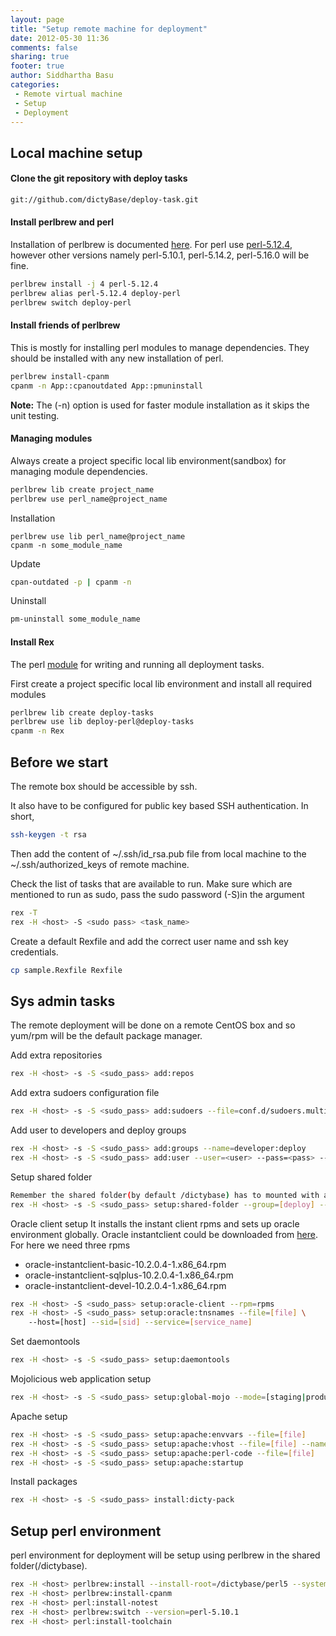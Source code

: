 ```yaml
---
layout: page
title: "Setup remote machine for deployment"
date: 2012-05-30 11:36
comments: false
sharing: true
footer: true
author: Siddhartha Basu
categories:
 - Remote virtual machine
 - Setup
 - Deployment
---
```



## Local machine setup
#### Clone the git repository with deploy tasks
```bash
git://github.com/dictyBase/deploy-task.git
```

#### Install perlbrew and perl
Installation of perlbrew is documented [here](http://perlbrew.pl/). For perl use
[perl-5.12.4](https://metacpan.org/release/LBROCARD/perl-5.12.4),  however other versions
namely perl-5.10.1, perl-5.14.2,  perl-5.16.0 will be fine. 

```bash
perlbrew install -j 4 perl-5.12.4
perlbrew alias perl-5.12.4 deploy-perl
perlbrew switch deploy-perl
```

#### Install friends of perlbrew
This is mostly for installing perl modules to manage dependencies. They
should be installed with any new installation of perl.

```bash
perlbrew install-cpanm
cpanm -n App::cpanoutdated App::pmuninstall 
```
__Note:__ The (-n) option is used for faster module installation as it skips the unit
testing. 


#### Managing modules
Always create a project specific local lib environment(sandbox) for managing module dependencies.
```bash
perlbrew lib create project_name
perlbrew use perl_name@project_name
```

Installation
```
perlbrew use lib perl_name@project_name
cpanm -n some_module_name
```

Update
```bash
cpan-outdated -p | cpanm -n
```

Uninstall
```bash
pm-uninstall some_module_name
```

#### Install Rex
The perl [module](https://metacpan.org/module/Rex) for writing and running all deployment tasks.

First create a project specific local lib environment and install all required modules
```bash
perlbrew lib create deploy-tasks
perlbrew use lib deploy-perl@deploy-tasks
cpanm -n Rex
```


## Before we start
The remote box should be accessible by ssh.

It also have to be configured for public key based SSH authentication. In short,  
```bash
ssh-keygen -t rsa
```
Then add the content of ~/.ssh/id_rsa.pub file from local machine to the ~/.ssh/authorized_keys of
remote machine.

Check the list of tasks that are available to run. Make sure which are mentioned to run
as sudo, pass the sudo password (-S)in the argument
```bash
rex -T
rex -H <host> -S <sudo pass> <task_name>
```

Create a default Rexfile and add the correct user name and ssh key credentials.
```bash
cp sample.Rexfile Rexfile
```


## Sys admin tasks
The remote deployment will be done on a remote CentOS box and so yum/rpm will be the default
package manager.

Add extra repositories
```bash 
rex -H <host> -s -S <sudo_pass> add:repos
```

Add extra sudoers configuration file
```bash
rex -H <host> -s -S <sudo_pass> add:sudoers --file=conf.d/sudoers.multigenome
```

Add user to developers and deploy groups
```bash
rex -H <host> -s -S <sudo_pass> add:groups --name=developer:deploy
rex -H <host> -s -S <sudo_pass> add:user --user=<user> --pass=<pass> --groups=developer:deploy
```

Setup shared folder
```bash
Remember the shared folder(by default /dictybase) has to mounted with acl support
rex -H <host> -s -S <sudo_pass> setup:shared-folder --group=[deploy] --folder=[/dictybase]
```

Oracle client setup 
  It installs the instant client rpms and sets up oracle environment
  globally. Oracle instantclient could be downloaded from
  [here](http://www.oracle.com/technetwork/topics/linuxx86-64soft-092277.html). For here we
  need three rpms
* oracle-instantclient-basic-10.2.0.4-1.x86_64.rpm
* oracle-instantclient-sqlplus-10.2.0.4-1.x86_64.rpm
* oracle-instantclient-devel-10.2.0.4-1.x86_64.rpm
```bash
rex -H <host> -S <sudo_pass> setup:oracle-client --rpm=rpms 
rex -H <host> -S <sudo_pass> setup:oracle:tnsnames --file=[file] \ 
    --host=[host] --sid=[sid] --service=[service_name]
```

Set daemontools
```bash
rex -H <host> -s -S <sudo_pass> setup:daemontools
```

Mojolicious web application setup
```bash
rex -H <host> -s -S <sudo_pass> setup:global-mojo --mode=[staging|production] 
```

Apache setup
```bash
rex -H <host> -s -S <sudo_pass> setup:apache:envvars --file=[file]
rex -H <host> -s -S <sudo_pass> setup:apache:vhost --file=[file] --name=multigenome.conf
rex -H <host> -s -S <sudo_pass> setup:apache:perl-code --file=[file]
rex -H <host> -s -S <sudo_pass> setup:apache:startup
```

Install packages
```bash
rex -H <host> -s -S <sudo_pass> install:dicty-pack
```


## Setup perl environment 
perl environment for deployment will be setup using perlbrew in the shared
folder(/dictybase).
```bash
rex -H <host> perlbrew:install --install-root=/dictybase/perl5 --system=1
rex -H <host> perlbrew:install-cpanm 
rex -H <host> perl:install-notest 
rex -H <host> perlbrew:switch --version=perl-5.10.1 
rex -H <host> perl:install-toolchain 
